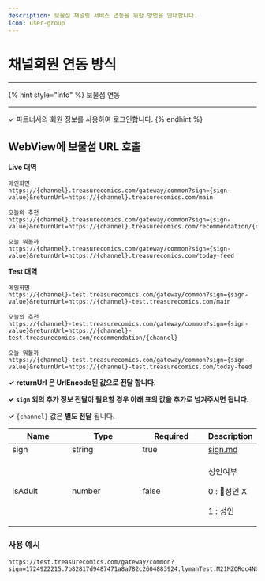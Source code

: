 ```yaml
---
description: 보물섬 채널링 서비스 연동을 위한 방법을 안내합니다.
icon: user-group
---
```


# 채널회원 연동 방식

***

{% hint style="info" %}
보물섬 연동

***

✓ 파트너사의 회원 정보를 사용하여 로그인합니다.
{% endhint %}

## WebView에 보물섬 URL 호출



**Live 대역**

```
메인화면
https://{channel}.treasurecomics.com/gateway/common?sign={sign-value}&returnUrl=https://{channel}.treasurecomics.com/main

오늘의 추천
https://{channel}.treasurecomics.com/gateway/common?sign={sign-value}&returnUrl=https://{channel}.treasurecomics.com/recommendation/{channel}

오늘 뭐볼까
https://{channel}.treasurecomics.com/gateway/common?sign={sign-value}&returnUrl=https://{channel}.treasurecomics.com/today-feed
```

**Test 대역**

```
메인화면
https://{channel}-test.treasurecomics.com/gateway/common?sign={sign-value}&returnUrl=https://{channel}-test.treasurecomics.com/main

오늘의 추천
https://{channel}-test.treasurecomics.com/gateway/common?sign={sign-value}&returnUrl=https://{channel}-test.treasurecomics.com/recommendation/{channel}

오늘 뭐볼까
https://{channel}-test.treasurecomics.com/gateway/common?sign={sign-value}&returnUrl=https://{channel}-test.treasurecomics.com/today-feed
```

**✓** **returnUrl 은 UrlEncode된 값으로 전달 합니다.**

**✓ `sign` 외의 추가 정보 전달이 필요할 경우 아래 표의 값을 추가로 넘겨주시면 됩니다.**

**✓** `{channel}` 값은 **별도 전달** 됩니다.



<table data-full-width="false"><thead><tr><th width="116">Name</th><th width="141">Type</th><th width="127">Required</th><th>Description</th></tr></thead><tbody><tr><td>sign</td><td>string</td><td>true</td><td><a data-mention href="../../../web-view/sign.md">sign.md</a></td></tr><tr><td>isAdult</td><td>number</td><td>false</td><td><p>성인여부</p><p>0 : 성인 X</p><p>1 : 성인</p></td></tr></tbody></table>

### 사용 예시

```
https://test.treasurecomics.com/gateway/common?sign=1724922215.7b82817d9487471a8a782c2604883924.lymanTest.M21MZORoc4NbVzq1ZaSC8LgcOKYH9SBIljHYjVOfX5o%3D&returnUrl=https%3A%2F%2Ftest.treasurecomics.com%2Fmain
```









